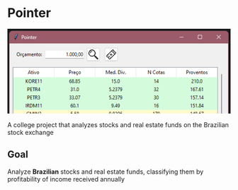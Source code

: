 # **Pointer**

<img src='docs\images\pointer_base_UI.png' alt='pointer UI' />

A college project that analyzes stocks and real estate funds on the Brazilian stock exchange

## Goal

Analyze **Brazilian** stocks and real estate funds, classifying them by profitability of income received annually

